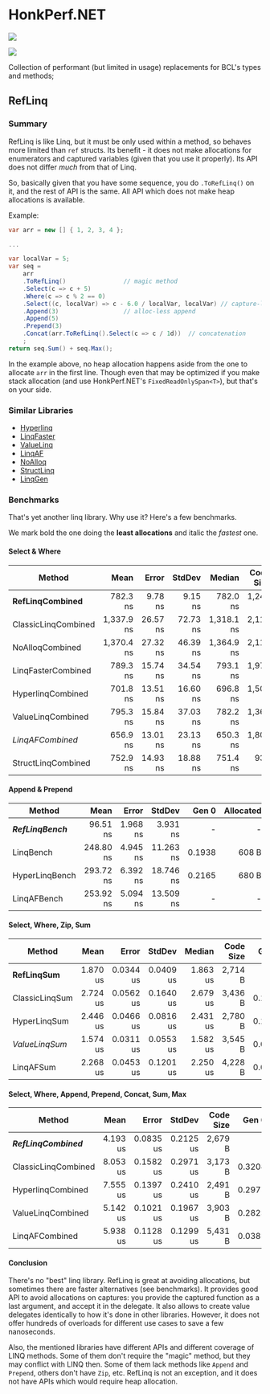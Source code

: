 # HonkPerf.NET

[![](https://img.shields.io/nuget/vpre/HonkPerf.NET.RefLinq?label=HonkPerf.NET.RefLinq&logo=nuget)](https://www.nuget.org/packages/HonkPerf.NET.RefLinq/)

[![](https://img.shields.io/nuget/vpre/HonkPerf.NET.Core?label=HonkPerf.NET.Core&logo=nuget)](https://www.nuget.org/packages/HonkPerf.NET.Core/)



Collection of performant (but limited in usage) replacements for BCL's types and methods;

## RefLinq

### Summary

RefLinq is like Linq, but it must be only used within a method, so behaves more limited than `ref` structs. Its benefit - it does not make allocations for enumerators and captured variables (given that you use it properly). Its API does not differ *much* from that of Linq.

So, basically given that you have some sequence, you do `.ToRefLinq()` on it, and the rest of API is the same. All API which does not make heap allocations is available.

Example:

```cs
var arr = new [] { 1, 2, 3, 4 };

...

var localVar = 5;
var seq =
    arr
    .ToRefLinq()                // magic method
    .Select(c => c + 5)
    .Where(c => c % 2 == 0)
    .Select((c, localVar) => c - 6.0 / localVar, localVar) // capture-less capture
    .Append(3)                  // alloc-less append
    .Append(5)
    .Prepend(3)
    .Concat(arr.ToRefLinq().Select(c => c / 1d))  // concatenation
    ;
return seq.Sum() + seq.Max();
```

In the example above, no heap allocation happens aside from the one to allocate `arr` in the first line. Though even that may be optimized if you make stack allocation (and use HonkPerf.NET's `FixedReadOnlySpan<T>`), but that's on your side.
### Similar Libraries

- [Hyperlinq](https://github.com/NetFabric/NetFabric.Hyperlinq)
- [LinqFaster](https://github.com/jackmott/LinqFaster)
- [ValueLinq](https://github.com/manofstick/Cistern.ValueLinq)
- [LinqAF](https://github.com/kevin-montrose/LinqAF)
- [NoAlloq](https://github.com/VictorNicollet/NoAlloq)
- [StructLinq](https://github.com/reegeek/StructLinq)
- [LinqGen](https://github.com/cathei/LinqGen)


### Benchmarks

That's yet another linq library. Why use it? Here's a few benchmarks.

We mark bold the one doing the **least allocations** and italic the *fastest* one.

#### Select & Where

|              Method |       Mean |    Error |   StdDev |     Median | Code Size |  Gen 0 | Allocated |
|-------------------- |-----------:|---------:|---------:|-----------:|----------:|-------:|----------:|
| **RefLinqCombined** |   782.3 ns |  9.78 ns |  9.15 ns |   782.0 ns |   1,246 B |      - |         - |
| ClassicLinqCombined | 1,337.9 ns | 26.57 ns | 72.73 ns | 1,318.1 ns |   2,112 B | 0.0801 |     256 B |
|     NoAlloqCombined | 1,370.4 ns | 27.32 ns | 46.39 ns | 1,364.9 ns |   2,114 B | 0.0267 |      88 B |
|  LinqFasterCombined |   789.3 ns | 15.74 ns | 34.54 ns |   793.1 ns |   1,971 B | 0.4253 |   1,336 B |
|   HyperlinqCombined |   701.8 ns | 13.51 ns | 16.60 ns |   696.8 ns |   1,506 B | 0.0277 |      88 B |
|   ValueLinqCombined |   795.3 ns | 15.84 ns | 37.03 ns |   782.2 ns |   1,364 B | 0.0172 |      56 B |
|    *LinqAFCombined* |   656.9 ns | 13.01 ns | 23.13 ns |   650.3 ns |   1,807 B | 0.0277 |      88 B |
|  StructLinqCombined |   752.9 ns | 14.93 ns | 18.88 ns |   751.4 ns |     933 B | 0.0582 |     184 B |


#### Append & Prepend

|             Method |      Mean |    Error |    StdDev |  Gen 0 | Allocated |
|------------------- |----------:|---------:|----------:|-------:|----------:|
| ***RefLinqBench*** |  96.51 ns | 1.968 ns |  3.931 ns |      - |         - |
|          LinqBench | 248.80 ns | 4.945 ns | 11.263 ns | 0.1938 |     608 B |
|     HyperLinqBench | 293.72 ns | 6.392 ns | 18.746 ns | 0.2165 |     680 B |
|        LinqAFBench | 253.92 ns | 5.094 ns | 13.509 ns |      - |         - |


#### Select, Where, Zip, Sum

|         Method |     Mean |     Error |    StdDev |   Median | Code Size |  Gen 0 | Allocated |
|--------------- |---------:|----------:|----------:|---------:|----------:|-------:|----------:|
| **RefLinqSum** | 1.870 us | 0.0344 us | 0.0409 us | 1.863 us |   2,714 B |      - |         - |
| ClassicLinqSum | 2.724 us | 0.0562 us | 0.1640 us | 2.679 us |   3,436 B | 0.1831 |     584 B |
|   HyperLinqSum | 2.446 us | 0.0466 us | 0.0816 us | 2.431 us |   2,780 B | 0.1755 |     560 B |
| *ValueLinqSum* | 1.574 us | 0.0311 us | 0.0553 us | 1.582 us |   3,545 B | 0.0401 |     128 B |
|      LinqAFSum | 2.268 us | 0.0453 us | 0.1201 us | 2.250 us |   4,228 B | 0.0458 |     152 B |


#### Select, Where, Append, Prepend, Concat, Sum, Max

|                Method |     Mean |     Error |    StdDev | Code Size |  Gen 0 | Allocated |
|---------------------- |---------:|----------:|----------:|----------:|-------:|----------:|
| ***RefLinqCombined*** | 4.193 us | 0.0835 us | 0.2125 us |   2,679 B |      - |         - |
|   ClassicLinqCombined | 8.053 us | 0.1582 us | 0.2971 us |   3,173 B | 0.3204 |   1,032 B |
|     HyperlinqCombined | 7.555 us | 0.1397 us | 0.2410 us |   2,491 B | 0.2975 |     944 B |
|     ValueLinqCombined | 5.142 us | 0.1021 us | 0.1967 us |   3,903 B | 0.2823 |     888 B |
|        LinqAFCombined | 5.938 us | 0.1128 us | 0.1299 us |   5,431 B | 0.0381 |     120 B |


#### Conclusion

There's no "best" linq library. RefLinq is great at avoiding allocations, but sometimes there are
faster alternatives (see benchmarks). It provides good API to avoid allocations on captures:
you provide the captured function as a last argument, and accept it in the delegate. It also
allows to create value delegates identically to how it's done in other libraries. However,
it does not offer hundreds of overloads for different use cases to save a few nanoseconds.

Also, the mentioned libraries have different APIs and different coverage of LINQ methods.
Some of them don't require the "magic" method, but they may conflict with LINQ then.
Some of them lack methods like `Append` and `Prepend`, others don't have `Zip`, etc. RefLinq
is not an exception, and it does not have APIs which would require heap allocation.
